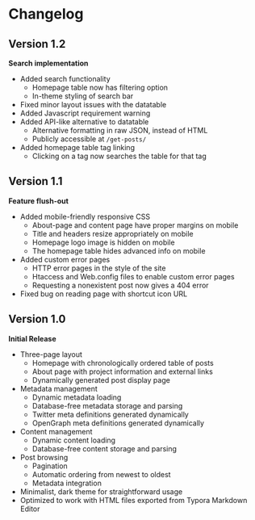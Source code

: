 # Changelog

## Version 1.2

**Search implementation**

* Added search functionality
  * Homepage table now has filtering option
  * In-theme styling of search bar
* Fixed minor layout issues with the datatable
* Added Javascript requirement warning
* Added API-like alternative to datatable
  * Alternative formatting in raw JSON, instead of HTML
  * Publicly accessible at `/get-posts/`
* Added homepage table tag linking
  * Clicking on a tag now searches the table for that tag

## Version 1.1

**Feature flush-out**

* Added mobile-friendly responsive CSS
  * About-page and content page have proper margins on mobile
  * Title and headers resize appropriately on mobile
  * Homepage logo image is hidden on mobile
  * The homepage table hides advanced info on mobile
* Added custom error pages
  * HTTP error pages in the style of the site
  * Htaccess and Web.config files to enable custom error pages
  * Requesting a nonexistent post now gives a 404 error
* Fixed bug on reading page with shortcut icon URL

## Version 1.0

**Initial Release**

* Three-page layout
  * Homepage with chronologically ordered table of posts
  * About page with project information and external links
  * Dynamically generated post display page
* Metadata management
  * Dynamic metadata loading
  * Database-free metadata storage and parsing
  * Twitter meta definitions generated dynamically
  * OpenGraph meta definitions generated dynamically
* Content management
  * Dynamic content loading
  * Database-free content storage and parsing
* Post browsing
  * Pagination
  * Automatic ordering from newest to oldest
  * Metadata integration
* Minimalist, dark theme for straightforward usage
* Optimized to work with HTML files exported from Typora Markdown Editor
